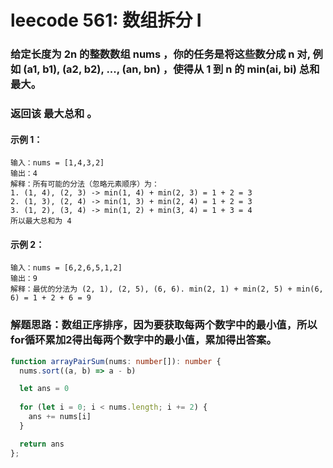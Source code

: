# leecode 561: 数组拆分 I

### 给定长度为 2n 的整数数组 nums ，你的任务是将这些数分成 n 对, 例如 (a1, b1), (a2, b2), ..., (an, bn) ，使得从 1 到 n 的 min(ai, bi) 总和最大。

### 返回该 最大总和 。

#### 示例 1：
```
输入：nums = [1,4,3,2]
输出：4
解释：所有可能的分法（忽略元素顺序）为：
1. (1, 4), (2, 3) -> min(1, 4) + min(2, 3) = 1 + 2 = 3
2. (1, 3), (2, 4) -> min(1, 3) + min(2, 4) = 1 + 2 = 3
3. (1, 2), (3, 4) -> min(1, 2) + min(3, 4) = 1 + 3 = 4
所以最大总和为 4
```
#### 示例 2：
```
输入：nums = [6,2,6,5,1,2]
输出：9
解释：最优的分法为 (2, 1), (2, 5), (6, 6). min(2, 1) + min(2, 5) + min(6, 6) = 1 + 2 + 6 = 9
```
 
### 解题思路：数组正序排序，因为要获取每两个数字中的最小值，所以for循环累加2得出每两个数字中的最小值，累加得出答案。
```ts
function arrayPairSum(nums: number[]): number {
  nums.sort((a, b) => a - b)

  let ans = 0
  
  for (let i = 0; i < nums.length; i += 2) {
    ans += nums[i]
  }

  return ans
};
```